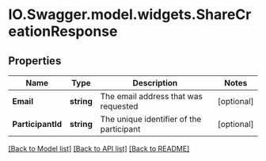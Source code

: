 # IO.Swagger.model.widgets.ShareCreationResponse
## Properties

Name | Type | Description | Notes
------------ | ------------- | ------------- | -------------
**Email** | **string** | The email address that was requested | [optional] 
**ParticipantId** | **string** | The unique identifier of the participant | [optional] 

[[Back to Model list]](../README.md#documentation-for-models) [[Back to API list]](../README.md#documentation-for-api-endpoints) [[Back to README]](../README.md)

